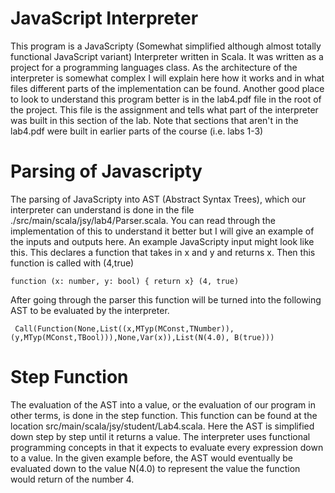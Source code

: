 # JavaScript Interpreter
This program is a JavaScripty (Somewhat simplified although almost totally functional JavaScript variant) Interpreter written in Scala. It was written as a project for a programming languages class. As the architecture of the interpreter is somewhat complex I will explain here how it works and in what files different parts of the implementation can be found. Another good place to look to understand this program better is in the lab4.pdf file in the root of the project. This file is the assignment and tells what part of the interpreter was built in this section of the lab. Note that sections that aren't in the lab4.pdf were built in earlier parts of the course (i.e. labs 1-3)

# Parsing of Javascripty
The parsing of JavaScripty into AST (Abstract Syntax Trees), which our interpreter can understand is done in the file ./src/main/scala/jsy/lab4/Parser.scala. You can read through the implementation of this to understand it better but I will give an example of the inputs and outputs here. An example JavaScripty input might look like this. This declares a function that takes in x and y and returns x. Then this function is called with (4,true)

``` function (x: number, y: bool) { return x} (4, true) ```

After going through the parser this function will be turned into the following AST to be evaluated by the interpreter. 


```  Call(Function(None,List((x,MTyp(MConst,TNumber)),(y,MTyp(MConst,TBool))),None,Var(x)),List(N(4.0), B(true))) ```

# Step Function
The evaluation of the AST into a value, or the evaluation of our program in other terms, is done in the step function. This function can be found at the location src/main/scala/jsy/student/Lab4.scala. Here the AST is simplified down step by step until it returns a value. The interpreter uses functional programming concepts in that it expects to evaluate every expression down to a value. In the given example before, the AST would eventually be evaluated down to the value N(4.0) to represent the value the function would return of the number 4. 
